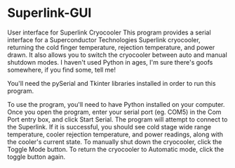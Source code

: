 # Superlink-GUI
User interface for Superlink Cryocooler
This program provides a serial interface for a Superconductor Technologies Superlink cryocooler, returning the cold finger temperature, rejection temperature, and power drawn. It also allows you to switch the cryocooler between auto and manual shutdown modes. I haven't used Python in ages, I'm sure there's goofs somewhere, if you find some, tell me!

You'll need the pySerial and Tkinter libraries installed in order to run this program.

To use the program, you'll need to have Python installed on your computer. Once you open the program, enter your serial port (eg. COM5) in the Com Port entry box, and click Start Serial. The program will attempt to connect to the Superlink. If it is successful, you should see cold stage wide range temperature, cooler rejection temperature, and power readings, along with the cooler's current state. To manually shut down the cryocooler, click the Toggle Mode button. To return the cryocooler to Automatic mode, click the toggle button again.

